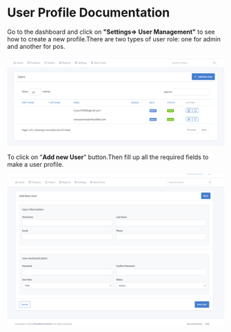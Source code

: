 # User Profile Documentation

Go to the dashboard and click on **"Settings=> User Management"** to see how to create a new profile.There are two types of user role: one for admin and another for pos.

![image](img/65.png)

To click on "**Add new User**" button.Then fill up all the required fields to make a user profile.<!-- It is also possible to do so from the site's front page.Click on registration and then follow the rules. Then you would be a registered customer.You can check all your purchases from your own profile. -->

![image](img/66.png)